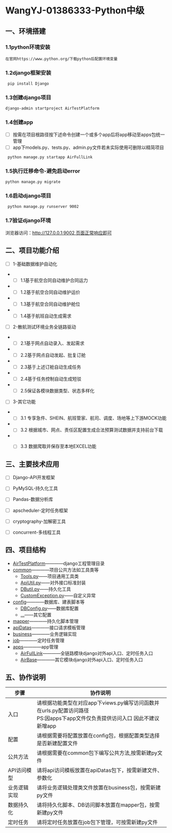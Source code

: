 # WangYJ-01386333-Python中级



## 一、环境搭建
### 1.1python环境安装
```commandline
在官网https://www.python.org/下载python后配置环境变量
```
### 1.2django框架安装
```commandline
 pip install Django
```
### 1.3创建django项目
```commandline
django-admin startproject AirTestPlatform
```
### 1.4创建app
-[ ] 按需在项目根路径按下述命令创建一个或多个app后将app移动至apps包统一管理
-[ ] app下models.py、tests.py、admin.py文件若未实际使用可删除以精简项目
```commandline
 python manage.py startapp AirFullLink
```
### 1.5执行迁移命令-避免启动error
```commandline
python manage.py migrate
```
### 1.6启动django项目
```commandline
 python manage.py runserver 9002
```
### 1.7验证django环境
浏览器访问：http://127.0.0.1:9002,页面正常响应即可

## 二、项目功能介绍
- [ ] 1-基础数据维护自动化
- -[ ] 1.1基于航空合同自动维护合同运力
- -[ ] 1.2基于航空合同自动维护运价
- -[ ] 1.3基于航空合同自动维护舱位
- -[ ] 1.4基于航班自动生成需求
- [ ] 2-散航测试环境业务全链路驱动
- -[ ] 2.1基于网点自动录入、发起需求
- -[ ] 2.2基于网点自动发起、批复订舱
- -[ ] 2.3基于上述订舱自动生成任务
- -[ ] 2.4基于任务控制自动生成短驳
- -[ ] 2.5保证各模块数据类型、状态多样化
- [ ] 3-其它功能
- -[ ] 3.1 专享急件、SHEIN、航班管家、航司、调度、场地等上下游MOCK功能
- -[ ] 3.2 根据城市、网点、责任区配置生成合法预算测试数据并支持前台下载
- -[ ] 3.3 数据爬取并保存至本地EXCEL功能


## 三、主要技术应用
- [ ] Django-API开发框架
- [ ] PyMySQL-持久化工具
- [ ] Pandas-数据分析库
- [ ] apscheduler-定时任务框架
- [ ] cryptography-加解密工具
- [ ] concurrent-多线程工具


## 四、项目结构
- [AirTestPlatform]()————django工程管理目录
- [common]()————项目公共方法如工具类等
  - [Tools.py]()——项目通用工具类
  - [ApiUtil.py]()——对外接口标准封装
  - [DButil.py]()——持久化工具
  - [CustomException.py]()——自定义异常
- [config]()————数据库、建表脚本等
  - [DBConfig.py]()——数据库配置
  - [...]()——其它配置
- [mapper]()————持久化脚本管理
- [apiDatas]()————接口请求模板管理
- [business]()————业务逻辑实现
- [job]()————定时任务管理
- [apps]()————app管理
  - [AirFullLink]()————全链路模块django对外api入口、定时任务入口
  - [AirBase]()————其它模块django对外api入口、定时任务入口



## 五、协作说明

| 步骤      |  协作说明 |
|---------|------------------------------------------------------------------------------------|
| 入口      | 请根据功能类型在对应app下views.py编写访问函数并在urls.py配置访问路径<br/>PS:因apps下app文件仅负责提供访问入口 因此不建议新增app |
| 配置      | 请根据需要将配置放置在config包，根据配置类型选择是否新建配置文件                                                |
| 公共方法    | 请根据需要在common包下编写公共方法,按需新建py文件                                                      |
| API访问模型 | 请将api访问模板放置在apiDatas包下，按需新建文件、参数化                                                  |
| 业务逻辑实现  | 请将业务逻辑处理类文件放置在business包，按需新建py文件                                                   |
| 数据持久化   | 请将持久化脚本、DB访问脚本放置在mapper包，按需新建py文件                                                  |
| 定时任务    | 请将定时任务放置在job包下管理，可按需新建py文件                                                         |


















